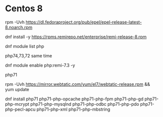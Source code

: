 Centos 8
===============

rpm -Uvh https://dl.fedoraproject.org/pub/epel/epel-release-latest-8.noarch.rpm

dnf install -y https://rpms.remirepo.net/enterprise/remi-release-8.rpm

dnf module list php


php74,73,72 same time

dnf module enable php:remi-7.3 -y



php71

rpm -Uvh https://mirror.webtatic.com/yum/el7/webtatic-release.rpm && yum update

dnf install php71 php71-php-opcache php71-php-fpm php71-php-gd php71-php-mcrypt php71-php-mysqlnd php71-php-odbc php71-php-pdo php71-php-pecl-apcu php71-php-xml php71-php-mbstring